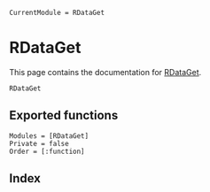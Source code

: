 ```@meta
CurrentModule = RDataGet
```

# RDataGet

This page contains the documentation for
[RDataGet](https://github.com/frankier/RDataGet.jl).

```@docs
RDataGet
```

## Exported functions

```@autodocs
Modules = [RDataGet]
Private = false
Order = [:function]
```

## Index

```@index
```
